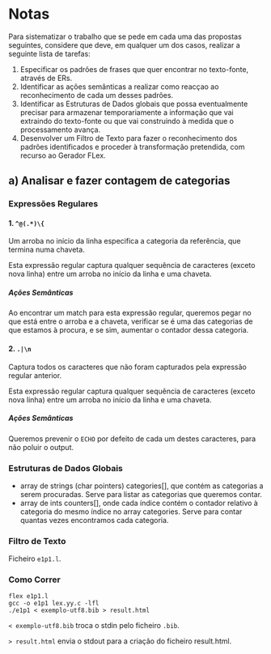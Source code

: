 # Notas

Para sistematizar o trabalho que se pede em cada uma das propostas seguintes, considere que deve, em qualquer
um dos casos, realizar a seguinte lista de tarefas:

1. Especificar os padrões de frases que quer encontrar no texto-fonte, através de ERs.
2. Identificar as ações semânticas a realizar como reacçao ao reconhecimento de cada um desses padrões.
3. Identificar as Estruturas de Dados globais que possa eventualmente precisar para armazenar temporariamente
   a informação que vai extraindo do texto-fonte ou que vai construindo à medida que o processamento avança.
4. Desenvolver um Filtro de Texto para fazer o reconhecimento dos padrões identificados e proceder à transformação
   pretendida, com recurso ao Gerador FLex.

## a) Analisar e fazer contagem de categorias

### Expressões Regulares

#### 1\. **`^@(.*)\{`**

Um arroba no início da linha especifica a categoria da referência,
que termina numa chaveta.

Esta expressão regular captura qualquer sequência de caracteres (exceto nova linha) entre um arroba no início da linha e uma chaveta.

##### Ações Semânticas

Ao encontrar um match para esta expressão regular, queremos pegar no que está entre o arroba e a chaveta, verificar se é uma das categorias de que estamos à procura, e se sim, aumentar o contador dessa categoria.

#### 2\. **`.|\n`**

Captura todos os caracteres que não foram capturados pela expressão regular anterior.

Esta expressão regular captura qualquer sequência de caracteres (exceto nova linha) entre um arroba no início da linha e uma chaveta.

##### Ações Semânticas

Queremos prevenir o `ECHO` por defeito de cada um destes caracteres, para não poluir o output.

### Estruturas de Dados Globais

* array de strings (char pointers) categories[], que contém as categorias a serem procuradas. Serve para listar as categorias que queremos contar.
* array de ints counters[], onde cada índice contém o contador relativo à categoria do mesmo índice no array categories. Serve para contar quantas vezes encontramos cada categoria.

### Filtro de Texto

Ficheiro `e1p1.l`.

### Como Correr

```text
flex e1p1.l
gcc -o e1p1 lex.yy.c -lfl
./e1p1 < exemplo-utf8.bib > result.html
```

`< exemplo-utf8.bib` troca o stdin pelo ficheiro `.bib`.

`> result.html` envia o stdout para a criação do ficheiro result.html.
